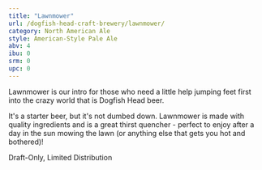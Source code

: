 ```yaml
---
title: "Lawnmower"
url: /dogfish-head-craft-brewery/lawnmower/
category: North American Ale
style: American-Style Pale Ale
abv: 4
ibu: 0
srm: 0
upc: 0
---
```

Lawnmower is our intro for those who need a little help jumping feet first into the crazy world that is Dogfish Head beer.

It's a starter beer, but it's not dumbed down. Lawnmower is made with quality ingredients and is a great thirst quencher - perfect to enjoy after a day in the sun mowing the lawn (or anything else that gets you hot and bothered)!

Draft-Only, Limited Distribution
